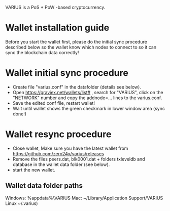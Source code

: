 VARIUS is a PoS + PoW -based cryptocurrency.

# Wallet installation guide
Before you start the wallet first, please do the initial sync procedure described below so the wallet know
which nodes to connect to so it can sync the blockchain data correctly!


# Wallet initial sync procedure

* Create file "varius.conf" in the datafolder (details see below).
* Open https://graviex.net/wallets/list# , search for "VARIUS", click on the "NETWORK" number and copy the addnode=... lines to the varius.conf.
* Save the edited conf file, restart wallet!
* Wait until wallet shows the green checkmark in lower window area (sync done!)

# Wallet resync procedure

* Close wallet, Make sure you have the latest wallet from https://github.com/zero24x/varius/releases
* Remove the files peers.dat, blk0001.dat + folders txleveldb and database in the wallet data folder (see below).
* start the new wallet. 

## Wallet data folder paths
Windows: %appdata%\VARIUS
Mac: ~/Library/Application Support/VARIUS
Linux ~/.varius)
